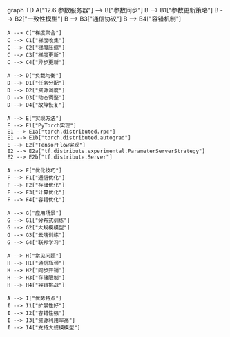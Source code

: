 graph TD
    A["12.6 参数服务器"] --> B["参数同步"]
    B --> B1["参数更新策略"]
    B --> B2["一致性模型"]
    B --> B3["通信协议"]
    B --> B4["容错机制"]
    
    A --> C["梯度聚合"]
    C --> C1["梯度收集"]
    C --> C2["梯度压缩"]
    C --> C3["梯度更新"]
    C --> C4["异步更新"]
    
    A --> D["负载均衡"]
    D --> D1["任务分配"]
    D --> D2["资源调度"]
    D --> D3["动态调整"]
    D --> D4["故障恢复"]
    
    A --> E["实现方法"]
    E --> E1["PyTorch实现"]
    E1 --> E1a["torch.distributed.rpc"]
    E1 --> E1b["torch.distributed.autograd"]
    E --> E2["TensorFlow实现"]
    E2 --> E2a["tf.distribute.experimental.ParameterServerStrategy"]
    E2 --> E2b["tf.distribute.Server"]
    
    A --> F["优化技巧"]
    F --> F1["通信优化"]
    F --> F2["存储优化"]
    F --> F3["计算优化"]
    F --> F4["容错优化"]
    
    A --> G["应用场景"]
    G --> G1["分布式训练"]
    G --> G2["大规模模型"]
    G --> G3["云端训练"]
    G --> G4["联邦学习"]
    
    A --> H["常见问题"]
    H --> H1["通信瓶颈"]
    H --> H2["同步开销"]
    H --> H3["存储限制"]
    H --> H4["容错挑战"]
    
    A --> I["优势特点"]
    I --> I1["扩展性好"]
    I --> I2["容错性强"]
    I --> I3["资源利用率高"]
    I --> I4["支持大规模模型"] 